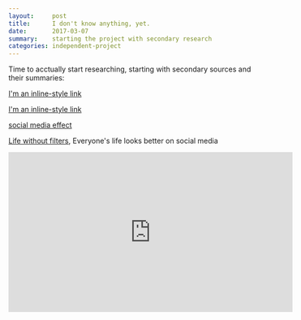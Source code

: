 ```yaml
---
layout:     post
title:      I don't know anything, yet.
date:       2017-03-07
summary:    starting the project with secondary research
categories: independent-project
---
```


Time to acctually start researching, starting with secondary sources and their summaries:

[I'm an inline-style link](http://www.cnbc.com/2015/10/15/social-media-making-millennials-less-social-study.html)

[I'm an inline-style link](https://www.wsj.com/articles/is-technology-making-people-less-sociable-1431093491)

[social media effect](http://www.huffingtonpost.com/r-kay-green/the-social-media-effect-a_b_3721029.html)

[Life without filters](https://briangardner.com/life-without-filters/), Everyone's life looks better on social media

<iframe src="https://www.facebook.com/plugins/video.php?href=https%3A%2F%2Fwww.facebook.com%2FDitchtheLabel%2Fvideos%2Fvb.319928901007%2F10154097367221008%2F%3Ftype%3D3&show_text=0&width=560" width="560" height="315" style="border:none;overflow:hidden" scrolling="no" frameborder="0" allowTransparency="true" allowFullScreen="true"></iframe>